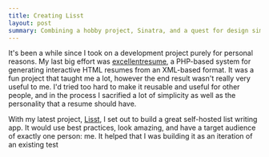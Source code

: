 ```yaml
---
title: Creating Lisst
layout: post
summary: Combining a hobby project, Sinatra, and a quest for design simplicity turned out to be a lot of fun.
---
```


It's been a while since I took on a development project purely for personal reasons. My last big effort was [excellentresume](https://github.com/qrohlf/excellentresume), a PHP-based system for generating interactive HTML resumes from an XML-based format. It was a fun project that taught me a lot, however the end result wasn't really very useful to me. I'd tried too hard to make it reusable and useful for other people, and in the process I sacrified a lot of simplicity as well as the personality that a resume should have. 

With my latest project, [Lisst](http://qrohlf.com/Lisst), I set out to build a great self-hosted list writing app. It would use best practices, look amazing, and have a target audience of exactly one person: me. It helped that I was building it as an iteration of an existing test